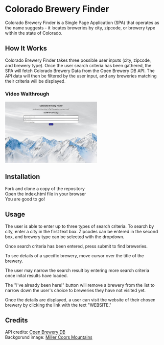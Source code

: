 # Colorado Brewery Finder

Colorado Brewery Finder is a Single Page Application (SPA) that operates as the name suggests - it locates breweries by city, zipcode, or brewery type within the state of Colorado. 

## How It Works

Colorado Brewery Finder takes three possible user inputs (city, zipcode, and brewery type). Once the user search criteria has been gathered, the SPA will fetch Colorado Brewery Data from the Open Brewery DB API. The API data will then be filtered by the user input, and any breweries matching their criteria will be displayed.

### Video Walthrough
<a href = "https://youtu.be/c5AhzAxaiTY" title = "Colorado Brewery Finder Application Walkthrough"><img src="./VideoThumbnail.JPG" height="200px" alt = "Colorado Brewery Finder Walkthrough" /></a>

## Installation

Fork and clone a copy of the repository  
Open the index.html file in your browser  
You are good to go!  

## Usage
The user is able to enter up to three types of search criteria. To search by city, enter a city in the first text box. Zipcodes can be entered in the second box, and brewery type can be selected with the dropdown. 

Once search criteria has been entered, press submit to find breweries.

To see details of a specific brewery, move cursor over the title of the brewery.

The user may narrow the search result by entering more search criteria once inital results have loaded.

The "I've already been here!" button will remove a brewery from the list to narrow down the user's choice to breweries they have not visited yet.

Once the details are displayed, a user can visit the website of their chosen brewery by clicking the link with the text "WEBSITE."

## Credits
API credits: <a href = "https://www.openbrewerydb.org/documentation#list-breweries">Open Brewery DB</a>  
Backgorund image: <a href = "https://www.molsoncoorsblog.com/sites/mcblog/files/featured_images/CL-Mountain_SKy-12in.jpg">Miller Coors Mountains</a>  






